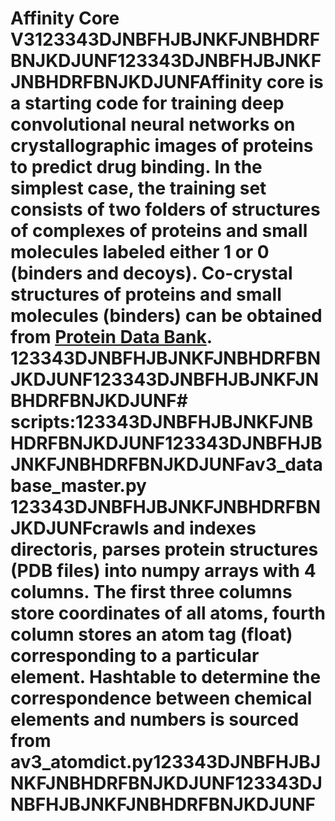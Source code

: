# Affinity Core V3123343DJNBFHJBJNKFJNBHDRFBNJKDJUNF123343DJNBFHJBJNKFJNBHDRFBNJKDJUNFAffinity core is a starting code for training deep convolutional neural networks on crystallographic images of proteins to predict drug binding. In the simplest case, the training set consists of two folders of structures of complexes of proteins and small molecules labeled either 1 or 0 (binders and decoys). Co-crystal structures of proteins and small molecules (binders) can be obtained from [Protein Data Bank](http://www.rcsb.org/).  123343DJNBFHJBJNKFJNBHDRFBNJKDJUNF123343DJNBFHJBJNKFJNBHDRFBNJKDJUNF# scripts:123343DJNBFHJBJNKFJNBHDRFBNJKDJUNF123343DJNBFHJBJNKFJNBHDRFBNJKDJUNFav3_database_master.py 123343DJNBFHJBJNKFJNBHDRFBNJKDJUNFcrawls and indexes directoris, parses protein structures (PDB files) into numpy arrays with 4 columns. The first three columns store coordinates of all atoms, fourth column stores an atom tag (float) corresponding to a particular element. Hashtable to determine the correspondence between chemical elements and numbers is sourced from av3_atomdict.py123343DJNBFHJBJNKFJNBHDRFBNJKDJUNF123343DJNBFHJBJNKFJNBHDRFBNJKDJUNF